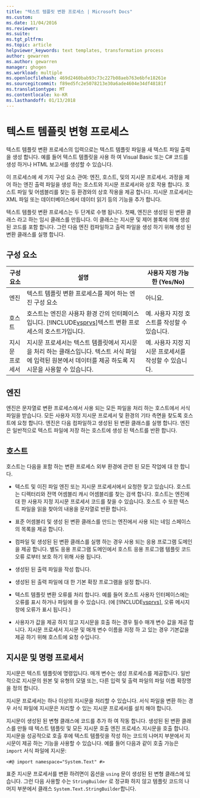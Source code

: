 ```yaml
---
title: "텍스트 템플릿 변환 프로세스 | Microsoft Docs"
ms.custom: 
ms.date: 11/04/2016
ms.reviewer: 
ms.suite: 
ms.tgt_pltfrm: 
ms.topic: article
helpviewer_keywords: text templates, transformation process
author: gewarren
ms.author: gewarren
manager: ghogen
ms.workload: multiple
ms.openlocfilehash: 469d2460bab93c73c227b08aeb763e6bfe18261e
ms.sourcegitcommit: f89ed5fc2e5078213e30a6ade4604e34df48181f
ms.translationtype: MT
ms.contentlocale: ko-KR
ms.lasthandoff: 01/13/2018
---
```

# <a name="the-text-template-transformation-process"></a>텍스트 템플릿 변형 프로세스
텍스트 템플릿 변환 프로세스의 입력으로는 텍스트 템플릿 파일을 새 텍스트 파일 출력을 생성 합니다. 예를 들어 텍스트 템플릿을 사용 하 여 Visual Basic 또는 C# 코드를 생성 하거나 HTML 보고서를 생성할 수 있습니다.  
  
 이 프로세스에 세 가지 구성 요소 관여: 엔진, 호스트, 및의 지시문 프로세서. 과정을 제어 하는 엔진 출력 파일을 생성 하는 호스트와 지시문 프로세서와 상호 작용 합니다. 호스트 파일 및 어셈블리를 찾는 등 환경와의 상호 작용을 제공 합니다. 지시문 프로세서는 XML 파일 또는 데이터베이스에서 데이터 읽기 등의 기능을 추가 합니다.  
  
 텍스트 템플릿 변환 프로세스는 두 단계로 수행 됩니다. 첫째, 엔진은 생성된 된 변환 클래스 라고 하는 임시 클래스를 만듭니다. 이 클래스는 지시문 및 제어 블록에 의해 생성 된 코드를 포함 합니다. 그런 다음 엔진 컴파일하고 출력 파일을 생성 하기 위해 생성 된 변환 클래스를 실행 합니다.  
  
## <a name="components"></a>구성 요소  
  
|구성 요소|설명|사용자 지정 가능한 (Yes/No)|  
|---------------|-----------------|------------------------------|  
|엔진|텍스트 템플릿 변환 프로세스를 제어 하는 엔진 구성 요소|아니요.|  
|호스트|호스트는 엔진은 사용자 환경 간의 인터페이스입니다. [!INCLUDE[vsprvs](../code-quality/includes/vsprvs_md.md)]텍스트 변환 프로세스의 호스트가입니다.|예. 사용자 지정 호스트를 작성할 수 있습니다.|  
|지시문 프로세서|지시문 프로세서는 텍스트 템플릿에서 지시문을 처리 하는 클래스입니다. 텍스트 서식 파일에 입력된 원본에서 데이터를 제공 하도록 지시문을 사용할 수 있습니다.|예. 사용자 지정 지시문 프로세서를 작성할 수 있습니다.|  
  
## <a name="the-engine"></a>엔진  
 엔진은 문자열로 변환 프로세스에서 사용 되는 모든 파일을 처리 하는 호스트에서 서식 파일을 받습니다. 모든 사용자 지정 지시문 프로세서 및 환경의 기타 측면을 찾도록 호스트에 요청 합니다. 엔진은 다음 컴파일하고 생성된 된 변환 클래스를 실행 합니다. 엔진은 일반적으로 텍스트 파일에 저장 하는 호스트에 생성 된 텍스트를 반환 합니다.  
  
## <a name="the-host"></a>호스트  
 호스트는 다음을 포함 하는 변환 프로세스 외부 환경에 관련 된 모든 작업에 대 한 합니다.  
  
-   텍스트 및 이진 파일 엔진 또는 지시문 프로세서에서 요청한 찾고 있습니다. 호스트는 디렉터리와 전역 어셈블리 캐시 어셈블리를 찾는 검색 합니다. 호스트는 엔진에 대 한 사용자 지정 지시문 프로세서 코드를 찾을 수 있습니다. 호스트 수 또한 텍스트 파일을 읽을 찾아의 내용을 문자열로 반환 합니다.  
  
-   표준 어셈블리 및 생성 된 변환 클래스를 만드는 엔진에서 사용 되는 네임 스페이스의 목록을 제공 합니다.  
  
-   컴파일 및 생성된 된 변환 클래스를 실행 하는 경우 사용 되는 응용 프로그램 도메인을 제공 합니다. 별도 응용 프로그램 도메인에서 호스트 응용 프로그램 템플릿 코드 오류 로부터 보호 하기 위해 사용 됩니다.  
  
-   생성된 된 출력 파일을 작성 합니다.  
  
-   생성된 된 출력 파일에 대 한 기본 확장 프로그램을 설정 합니다.  
  
-   텍스트 템플릿 변환 오류를 처리 합니다. 예를 들어 호스트 사용자 인터페이스에는 오류를 표시 하거나 파일에 쓸 수 있습니다. (에 [!INCLUDE[vsprvs](../code-quality/includes/vsprvs_md.md)], 오류 메시지 창에 오류가 표시 됩니다.)  
  
-   사용자가 값을 제공 하지 않고 지시문을 호출 하는 경우 필수 매개 변수 값을 제공 합니다. 지시문 프로세서 지시문 및 매개 변수 이름을 지정 하 고 있는 경우 기본값을 제공 하기 위해 호스트에 요청 수입니다.  
  
## <a name="directives-and-directive-processors"></a>지시문 및 명령 프로세서  
 지시문은 텍스트 템플릿에 명령입니다. 매개 변수는 생성 프로세스를 제공합니다. 일반적으로 지시문의 원본 및 유형의 모델 또는, 다른 입력 및 출력 파일의 파일 이름 확장명을 정의 합니다.  
  
 지시문 프로세서는 하나 이상의 지시문을 처리할 수 있습니다. 서식 파일을 변환 하는 경우 서식 파일에 지시문은 처리할 수 있는 지시문 프로세서를 설치 해야 합니다.  
  
 지시문이 생성된 된 변형 클래스에 코드를 추가 하 여 작동 합니다. 생성된 된 변환 클래스를 만들 때 텍스트 템플릿 및 모든 지시문 호출 엔진 프로세스 지시문을 호출 합니다. 지시문을 성공적으로 호출 후에 텍스트 템플릿을 작성 하는 코드의 나머지 부분에서 지시문이 제공 하는 기능을 사용할 수 있습니다. 예를 들어 다음과 같이 호출 가능은 `import` 서식 파일에 지시문:  
  
 `<#@ import namespace="System.Text" #>`  
  
 표준 지시문 프로세서를 변환 하려면이 옵션을 `using` 문이 생성된 된 변형 클래스에 있습니다. 그런 다음 사용할 수는 `StringBuilder` 로 정규화 하지 않고 템플릿 코드의 나머지 부분에서 클래스 `System.Text.StringBuilder`합니다.